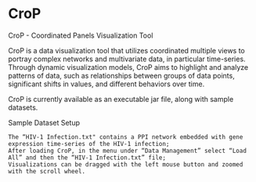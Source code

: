 # CroP
CroP - Coordinated Panels Visualization Tool

CroP is a data visualization tool that utilizes coordinated multiple views to portray complex networks and multivariate data, in particular time-series. Through dynamic visualization models, CroP aims to highlight and analyze patterns of data, such as relationships between groups of data points, significant shifts in values, and different behaviors over time.

CroP is currently available as an executable jar file, along with sample datasets.


Sample Dataset Setup

    The “HIV-1 Infection.txt" contains a PPI network embedded with gene expression time-series of the HIV-1 infection;
    After loading CroP, in the menu under “Data Management” select “Load All” and then the “HIV-1 Infection.txt” file;
    Visualizations can be dragged with the left mouse button and zoomed with the scroll wheel.

